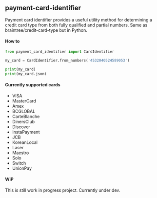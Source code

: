payment-card-identifier
-----------------------

Payment card identifier provides a useful utility method for determining a credit card type from both fully qualified and partial numbers.
Same as braintree/credit-card-type but in Python.

#### How to

```python
from payment_card_identifier import CardIdentifier

my_card = CardIdentifier.from_numbers('4532040524589053')

print(my_card)
print(my_card.json)
```

#### Currently supported cards

- VISA
- MasterCard
- Amex
- BCGLOBAL
- CarteBlanche
- DinersClub
- Discover
- InstaPayment
- JCB
- KoreanLocal
- Laser
- Maestro
- Solo
- Switch
- UnionPay


#### WiP

This is still work in progress project.
Currently under dev.
